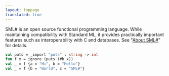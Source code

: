 ```yaml
---
layout: toppage
translated: true
---
```


SML# is an open source functional programming language.
While maintaining compatibility with Standard ML,
it provides practically important features such as
interoperability with C and databases.
See "[About SML#](about/index.md)" for details.

```sml
val puts = _import "puts" : string -> int
fun f x = ignore (puts (#b x))
val _ = f {a = "Hi", b = "Hello"}
val _ = f {b = "World", c = "SML#"}
```
